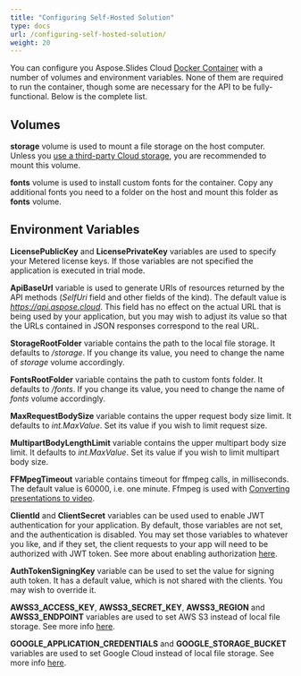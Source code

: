 ```yaml
---
title: "Configuring Self-Hosted Solution"
type: docs
url: /configuring-self-hosted-solution/
weight: 20
---
```


You can configure you Aspose.Slides Cloud [Docker Container](https://hub.docker.com/r/aspose/slides-cloud) with a number of volumes and environment variables. None of them are required to run the container, though some are necessary for the API to be fully-functional. Below is the complete list.

## Volumes

**storage** volume is used to mount a file storage on the host computer. Unless you [use a third-party Cloud storage](/slides/using-storage-with-self-hosted-solution/), you are recommended to mount this volume.

**fonts** volume is used to install custom fonts for the container. Copy any additional fonts you need to a folder on the host and mount this folder as **fonts** volume.

## Environment Variables

**LicensePublicKey** and **LicensePrivateKey** variables are used to specify your Metered license keys. If those variables are not specified the application is executed in trial mode.

**ApiBaseUrl** variable is used to generate URIs of resources returned by the API methods (*SelfUri* field and other fields of the kind). The default value is *https://api.aspose.cloud*. This field has no effect on the actual URL that is being used by your application, but you may wish to adjust its value so that the URLs contained in JSON responses correspond to the real URL.

**StorageRootFolder** variable contains the path to the local file storage. It defaults to */storage*. If you change its value, you need to change the name of *storage* volume accordingly.

**FontsRootFolder** variable contains the path to custom fonts folder. It defaults to */fonts*. If you change its value, you need to change the name of *fonts* volume accordingly.

**MaxRequestBodySize** variable contains the upper request body size limit. It defaults to *int.MaxValue*. Set its value if you wish to limit request size.

**MultipartBodyLengthLimit** variable contains the upper multipart body size limit. It defaults to *int.MaxValue*. Set its value if you wish to limit multipart body size.

**FFMpegTimeout** variable contains timeout for ffmpeg calls, in milliseconds. The default value is 60000, i.e. one minute. Ffmpeg is used with [Converting presentations to video](/slides/convert-a-presentation-to-a-video/).

**ClientId** and **ClientSecret** variables can be used used to enable JWT authentication for your application. By default, those variables are not set, and the authentication is disabled. You may set those variables to whatever you like, and if they set, the client requests to your app will need to be authorized with JWT token. See more about enabling authorization [here](/slides/authorizing-requests-to-self-hosted-solution/).

**AuthTokenSigningKey** variable can be used to set the value for signing auth token. It has a default value, which is not shared with the clients. You may wish to override it.

**AWSS3_ACCESS_KEY**, **AWSS3_SECRET_KEY**, **AWSS3_REGION** and **AWSS3_ENDPOINT** variables are used to set AWS S3 instead of local file storage. See more info [here](/slides/using-storage-with-self-hosted-solution/#using-aws-s3).

**GOOGLE_APPLICATION_CREDENTIALS** and **GOOGLE_STORAGE_BUCKET** variables are used to set Google Cloud instead of local file storage. See more info [here](/slides/using-storage-with-self-hosted-solution/#using-google-cloud-storage).
